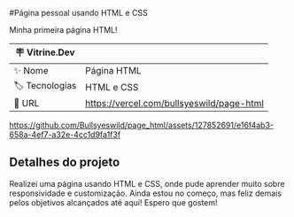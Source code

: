 #Página pessoal usando HTML e CSS

Minha primeira página HTML!

| :placard: Vitrine.Dev |     |
| -------------  | --- |
| :sparkles: Nome        | Página HTML
| :label: Tecnologias | HTML e CSS
| :rocket: URL         | https://vercel.com/bullsyeswild/page-html

https://github.com/Bullsyeswild/page_html/assets/127852691/e16f4ab3-658a-4ef7-a32e-4cc1d9fa1f3f

## Detalhes do projeto

Realizei uma página usando HTML e CSS, onde pude aprender muito sobre responsividade e customização. Ainda estou no começo, mas feliz demais pelos objetivos alcançados até aqui! Espero que gostem!
